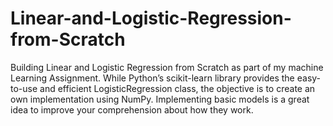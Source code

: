 # Linear-and-Logistic-Regression-from-Scratch
Building Linear and Logistic Regression from Scratch as part of my machine Learning Assignment. While Python’s scikit-learn library provides the easy-to-use and efficient LogisticRegression class, the objective is to create an own implementation using NumPy. Implementing basic models is a great idea to improve your comprehension about how they work.
